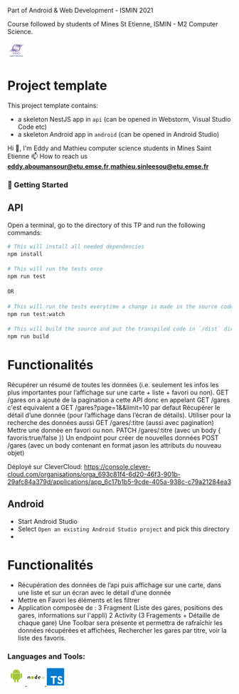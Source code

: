 Part of Android & Web Development - ISMIN 2021

Course followed by students of Mines St Etienne, ISMIN - M2 Computer Science.

[![Mines St Etienne](./logo.png)](https://www.mines-stetienne.fr/)

# Project template

This project template contains:
 - a skeleton NestJS app in `api`  (can be opened in Webstorm, Visual Studio Code etc)
 - a skeleton Android app in `android` (can be opened in Android Studio)

Hi 👋, I'm Eddy and Mathieu
computer science students in Mines Saint Etienne
📫 How to reach us **eddy.aboumansour@etu.emse.fr**,**mathieu.sinleesou@etu.emse.fr**





### 🚀 Getting Started
## API

Open a terminal, go to the directory of this TP and run the following commands:

```sh
# This will install all needed dependencies
npm install

# This will run the tests once
npm run test

OR

# This will run the tests everytime a change is made in the source code
npm run test:watch

# This will build the source and put the transpiled code in `/dist` directory
npm run build
```

# Functionalités

Récupérer un résumé de toutes les données (i.e. seulement les infos les plus importantes pour l’affichage sur une carte + liste + favori ou non). 
GET /gares
on a ajouté de la pagination a cette API donc en appelant GET /gares c'est equivalent a 
GET /gares?page=1&&limit=10 par defaut
Récupérer le détail d’une donnée (pour l’affichage dans l’écran de détails). Utiliser pour la recherche des données aussi
GET /gares/:titre (aussi avec pagination)
Mettre une donnée en favori ou non. 
PATCH /gares/:titre (avec un body { favoris:true/false })
Un endpoint pour créer de nouvelles données
POST /gares (avec un body contenant en format jason les attributs du nouveau objet)

Déployé sur CleverCloud: https://console.clever-cloud.com/organisations/orga_693c81f4-6d20-46f3-901b-29afc84a379d/applications/app_6c17b1b5-9cde-405a-938c-c79a21284ea3

## Android

 - Start Android Studio
 - Select `Open an existing Android Studio project` and pick this directory
 - 
# Functionalités

- Récupération des données de l’api puis affichage sur une carte, dans une liste et sur un écran avec le détail d’une donnée
- Mettre en Favori les éléments et les filtrer
- Application composée de : 
3 Fragment (Liste des gares, positions des gares, informations sur l'appli)
2 Activity (3 Fragements + Détaille de chaque gare)
Une Toolbar sera présente et permettra de rafraîchir les données récupérées et affichées, Rechercher les gares par titre, voir la liste des favoris.


<h3 align="left">Languages and Tools:</h3>

<p align="left"> <a href="https://developer.android.com" target="_blank"> <img src="https://raw.githubusercontent.com/devicons/devicon/master/icons/android/android-original-wordmark.svg" alt="android" width="40" height="40"/> </a> <a href="https://nodejs.org" target="_blank"> <img src="https://raw.githubusercontent.com/devicons/devicon/master/icons/nodejs/nodejs-original-wordmark.svg" alt="nodejs" width="40" height="40"/> </a> <a href="https://www.typescriptlang.org/" target="_blank"> <img src="https://raw.githubusercontent.com/devicons/devicon/master/icons/typescript/typescript-original.svg" alt="typescript" width="40" height="40"/> </a> </p>



